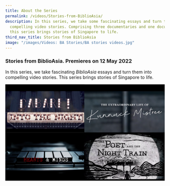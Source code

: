 ```yaml
---
title: About the Series
permalink: /videos/Stories-from-BiblioAsia/
description: In this series, we take some fascinating essays and turn them into
  compelling video stories. Comprising three documentaries and one docu-drama,
  this series brings stories of Singapore to life.
third_nav_title: Stories from BiblioAsia
image: "/images/Videos: BA Stories/BA stories videos.jpg"
---
```

### Stories from BiblioAsia. Premieres on 12 May 2022

In this series, we take fascinating *BiblioAsia* essays and turn them into compelling video stories. This series brings stories of Singapore to life.

![](/images/Videos:%20BA%20Stories/BA%20stories%20videos.jpg)